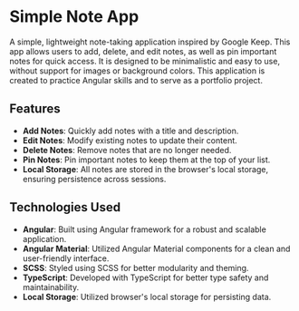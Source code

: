 # Simple Note App

A simple, lightweight note-taking application inspired by Google Keep. This app allows users to add, delete, and edit notes, as well as pin important notes for quick access. It is designed to be minimalistic and easy to use, without support for images or background colors. This application is created to practice Angular skills and to serve as a portfolio project.

## Features

- **Add Notes**: Quickly add notes with a title and description.
- **Edit Notes**: Modify existing notes to update their content.
- **Delete Notes**: Remove notes that are no longer needed.
- **Pin Notes**: Pin important notes to keep them at the top of your list.
- **Local Storage**: All notes are stored in the browser's local storage, ensuring persistence across sessions.

## Technologies Used

- **Angular**: Built using Angular framework for a robust and scalable application.
- **Angular Material**: Utilized Angular Material components for a clean and user-friendly interface.
- **SCSS**: Styled using SCSS for better modularity and theming.
- **TypeScript**: Developed with TypeScript for better type safety and maintainability.
- **Local Storage**: Utilized browser's local storage for persisting data.
